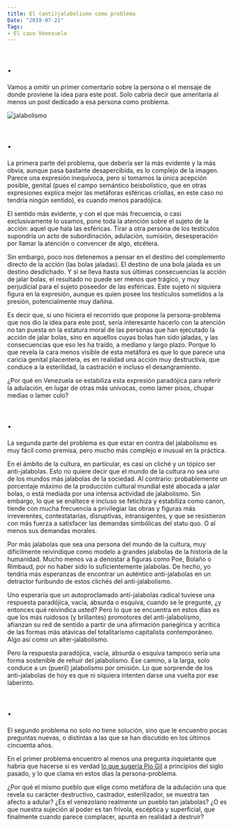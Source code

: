 ```yaml
---
title: El (anti)jalabolismo como problema
Date: "2019-07-21"
Tags:
- El caso Venezuela
---
```


# .

Vamos a omitir un primer comentario sobre la persona o el mensaje de donde proviene la idea para este post. Solo cabría decir que ameritaría al menos un post dedicado a esa persona como problema.

![jalabolismo](/img/jalabolismo.png)

# .

La primera parte del problema, que debería ser la más evidente y la más obvia, aunque pasa bastante desapercibida, es lo complejo de la imagen. Parece una expresión inequívoca, pero si tomamos la única acepción posible, genital (pues el campo semántico beisbolístico, que en otras expresiones explica mejor las metáforas esféricas criollas, en este caso no tendría ningún sentido), es cuando menos paradójica.

El sentido más evidente, y con el que más frecuencia, o casi exclusivamente lo usamos, pone toda la atención sobre el sujeto de la acción: aquel que hala las esféricas. Tirar a otra persona de los testículos supondría un acto de subordinación, adulación, sumisión, desesperación por llamar la atención o convencer de algo, etcétera.

Sin embargo, poco nos detenemos a pensar en el destino del complemento directo de la acción (las bolas jaladas). El destino de una bola jalada es un destino desdichado. Y si se lleva hasta sus últimas consecuencias la acción de jalar bolas, el resultado no puede ser menos que trágico, y muy perjudicial para el sujeto poseedor de las esféricas. Este sujeto ni siquiera figura en la expresión, aunque es quien posee los testículos sometidos a la presión, potencialmente muy dañina. 

Es decir que, si uno hiciera el recorrido que propone la persona-problema que nos dio la idea para este post, sería interesante hacerlo con la atención no tan puesta en la estatura moral de las personas que han ejecutado la acción de jalar bolas, sino en aquellos cuyas bolas han sido jaladas, y las consecuencias que eso les ha traído, a mediano y largo plazo. Porque lo que revela la cara menos visible de esta metáfora es que lo que parece una caricia genital placentera, es en realidad una acción muy destructiva, que conduce a la esterilidad, la castración e incluso el desangramiento.

¿Por qué en Venezuela se estabiliza esta expresión paradójica para referir la adulación, en lugar de otras más unívocas, como lamer pisos, chupar medias o lamer culo?

# .

La segunda parte del problema es que estar en contra del jalabolismo es muy fácil como premisa, pero mucho más complejo e inusual en la práctica.

En el ámbito de la cultura, en particular, es casi un cliché y un tópico ser anti-jalabolas. Esto no quiere decir que el mundo de la cultura no sea uno de los mundos más jalabolas de la sociedad. Al contrario: probablemente un porcentaje máximo de la producción cultural mundial esté abocada a jalar bolas, o está mediada por una intensa actividad de jalabolismo. Sin embargo, lo que se enaltece e incluso se fetichiza y estabiliza como canon, tiende con mucha frecuencia a privilegiar las obras y figuras más irreverentes, contestatarias, disruptivas, intransigentes, y que se resistieron con más fuerza a satisfacer las demandas simbólicas del statu quo. O al menos sus demandas morales.

Por más jalabolas que sea una persona del mundo de la cultura, muy difícilmente reivindique como modelo a grandes jalabolas de la historia de la humanidad. Mucho menos va a denostar a figuras como Poe, Bolaño o Rimbaud, por no haber sido lo suficientemente jalabolas. De hecho, yo tendría más esperanzas de encontrar un auténtico anti-jalabolas en un detractor furibundo de estos clichés del anti-jalabolismo.

Uno esperaría que un autoproclamado anti-jalabolas radical tuviese una respuesta paradójica, vacía, absurda o esquiva, cuando se le pregunte, ¿y entonces qué reivindica usted? Pero lo que se encuentra en estos días es que los más ruidosos (y brillantes) promotores del anti-jalabolismo, afianzan su red de sentido a partir de una afirmación panegírica y acrítica de las formas más atávicas del totalitarismo capitalista contemporáneo. Algo así como un alter-jalabolismo.

 Pero la respuesta paradójica, vacía, absurda o esquiva tampoco sería una forma sostenible de rehuír del jalabolismo. Ese camino, a la larga, solo conduce a un (pueril) jalabolismo por omisión. Lo que sorprende de los anti-jalabolas de hoy es que ni siquiera intenten darse una vuelta por ese laberinto.

# .

El segundo problema no solo no tiene solución, sino que le encuentro pocas preguntas nuevas, o distintas a las que se han discutido en los últimos cincuenta años. 

En el primer problema encuentro al menos una pregunta inquietante que habría que hacerse si es verdad [lo que sugería Pío Gil](http://www.redalyc.org/pdf/1701/170118694013.pdf) a principios del siglo pasado, y lo que clama en estos días la persona-problema.

¿Por qué el mismo pueblo que elige como metáfora de la adulación una que revela su carácter destructivo, castrador, esterilizador, se muestra tan afecto a adular? ¿Es el venezolano realmente un pueblo tan jalabolas? ¿O es que nuestra sujeción al poder es tan frívola, escéptica y superficial, que finalmente cuando parece complacer, apunta en realidad a destruir?
